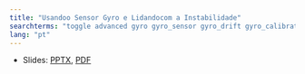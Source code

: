 ```yaml
---
title: "Usandoo Sensor Gyro e Lidandocom a Instabilidade"
searchterms: "toggle advanced gyro gyro_sensor gyro_drift gyro_calibration angle rate usandoo_sensor_gyro_e_lidandocom_a_instabilidade"
lang: "pt"
---
```

 <ul>
 <li class="ng-binding">Slides:
 <a href="ProgrammingLessons/advanced/Gyro.pptx">PPTX</a>,
 <a href="ProgrammingLessons/advanced/Gyro.pdf">PDF</a>
 </li>

 </ul>
